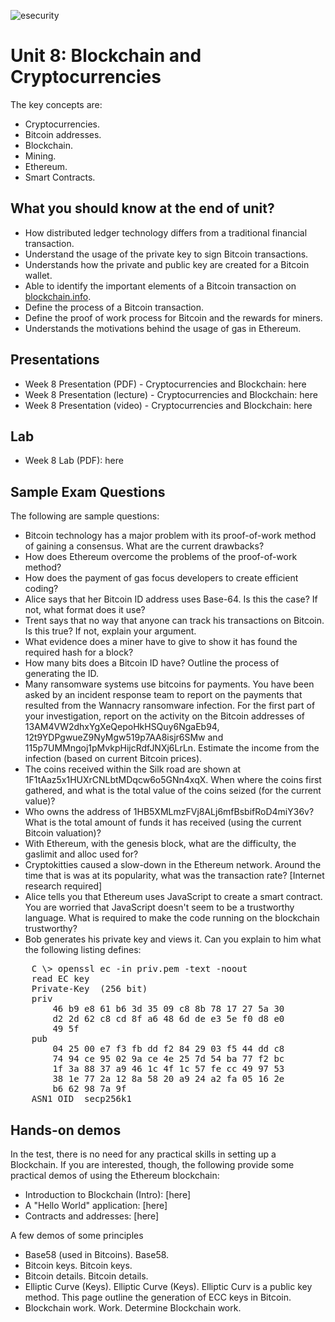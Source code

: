 ![esecurity](https://raw.githubusercontent.com/billbuchanan/esecurity/master/z_associated/esecurity_graphics.jpg)

#  Unit 8: Blockchain and Cryptocurrencies
The key concepts are:

* Cryptocurrencies.
* Bitcoin addresses.
* Blockchain.
* Mining.
* Ethereum.
* Smart Contracts.

## What you should know at the end of unit?

* How distributed ledger technology differs from a traditional financial transaction.
* Understand the usage of the private key to sign Bitcoin transactions.
* Understands how the private and public key are created for a Bitcoin wallet.
* Able to identify the important elements of a Bitcoin transaction on [blockchain.info](https://blockchain.info).
* Define the process of a Bitcoin transaction.
* Define the proof of work process for Bitcoin and the rewards for miners.
* Understands the motivations behind the usage of gas in Ethereum.

## Presentations

* Week 8 Presentation (PDF) - Cryptocurrencies and Blockchain: here
* Week 8 Presentation (lecture) - Cryptocurrencies and Blockchain: here
* Week 8 Presentation (video) - Cryptocurrencies and Blockchain: here

## Lab

* Week 8 Lab (PDF): here

## Sample Exam Questions

The following are sample questions:

* Bitcoin technology has a major problem with its proof-of-work method of gaining a consensus. What are the current drawbacks?
* How does Ethereum overcome the problems of the proof-of-work method?
* How does the payment of gas focus developers to create efficient coding?
* Alice says that her Bitcoin ID address uses Base-64. Is this the case? If not, what format does it use?
* Trent says that no way that anyone can track his transactions on Bitcoin. Is this true? If not, explain your argument.
* What evidence does a miner have to give to show it has found the required hash for a block?
* How many bits does a Bitcoin ID have? Outline the process of generating the ID.
* Many ransomware systems use bitcoins for payments. You have been asked by an incident response team to report on the payments that resulted from the Wannacry ransomware infection. For the first part of your investigation, report on the activity on the Bitcoin addresses of 13AM4VW2dhxYgXeQepoHkHSQuy6NgaEb94, 12t9YDPgwueZ9NyMgw519p7AA8isjr6SMw and 115p7UMMngoj1pMvkpHijcRdfJNXj6LrLn. Estimate the income from the infection (based on current Bitcoin prices).
* The coins received within the Silk road are shown at 1F1tAaz5x1HUXrCNLbtMDqcw6o5GNn4xqX. When where the coins first gathered, and what is the total value of the coins seized (for the current value)?
* Who owns the address of 1HB5XMLmzFVj8ALj6mfBsbifRoD4miY36v? What is the total amount of funds it has received (using the current Bitcoin valuation)?
* With Ethereum, with the genesis block, what are the difficulty, the gaslimit and alloc used for?
* Cryptokitties caused a slow-down in the Ethereum network. Around the time that is was at its popularity, what was the transaction rate? [Internet research required]
* Alice tells you that Ethereum uses JavaScript to create a smart contract. You are worried that JavaScript doesn't seem to be a trustworthy language. What is required to make the code running on the blockchain trustworthy?
* Bob generates his private key and views it. Can you explain to him what the following listing defines:
<pre>
    C \> openssl ec -in priv.pem -text -noout
    read EC key
    Private-Key  (256 bit)
    priv 
        46 b9 e8 61 b6 3d 35 09 c8 8b 78 17 27 5a 30 
        d2 2d 62 c8 cd 8f a6 48 6d de e3 5e f0 d8 e0 
        49 5f
    pub 
        04 25 00 e7 f3 fb dd f2 84 29 03 f5 44 dd c8 
        74 94 ce 95 02 9a ce 4e 25 7d 54 ba 77 f2 bc 
        1f 3a 88 37 a9 46 1c 4f 1c 57 fe cc 49 97 53 
        38 1e 77 2a 12 8a 58 20 a9 24 a2 fa 05 16 2e 
        b6 62 98 7a 9f
    ASN1 OID  secp256k1
</pre>
## Hands-on demos

In the test, there is no need for any practical skills in setting up a Blockchain. If you are interested, though, the following provide some practical demos of using the Ethereum blockchain:

* Introduction to Blockchain (Intro): [here]
* A "Hello World" application: [here]
* Contracts and addresses: [here]

A few demos of some principles

* Base58 (used in Bitcoins). Base58.
* Bitcoin keys. Bitcoin keys.
* Bitcoin details. Bitcoin details.
* Elliptic Curve (Keys). Elliptic Curve (Keys). Elliptic Curv is a public key method. This page outline the generation of ECC keys in Bitcoin.
* Blockchain work. Work. Determine Blockchain work.
